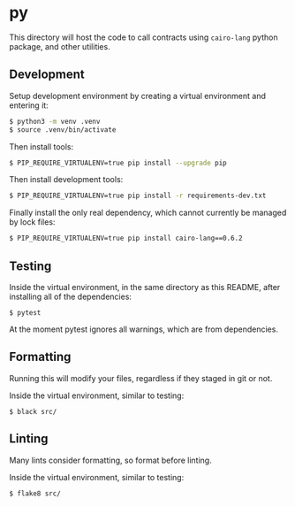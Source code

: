 # py

This directory will host the code to call contracts using `cairo-lang` python package, and other utilities.

## Development

Setup development environment by creating a virtual environment and entering it:

```bash
$ python3 -m venv .venv
$ source .venv/bin/activate
```

Then install tools:

```bash
$ PIP_REQUIRE_VIRTUALENV=true pip install --upgrade pip
```

Then install development tools:

```bash
$ PIP_REQUIRE_VIRTUALENV=true pip install -r requirements-dev.txt
```

Finally install the only real dependency, which cannot currently be managed by lock files:

```bash
$ PIP_REQUIRE_VIRTUALENV=true pip install cairo-lang==0.6.2
```

## Testing

Inside the virtual environment, in the same directory as this README, after installing all of the dependencies:

```
$ pytest
```

At the moment pytest ignores all warnings, which are from dependencies.

## Formatting

Running this will modify your files, regardless if they staged in git or not.

Inside the virtual environment, similar to testing:

```
$ black src/
```

## Linting

Many lints consider formatting, so format before linting.

Inside the virtual environment, similar to testing:

```
$ flake8 src/
```
